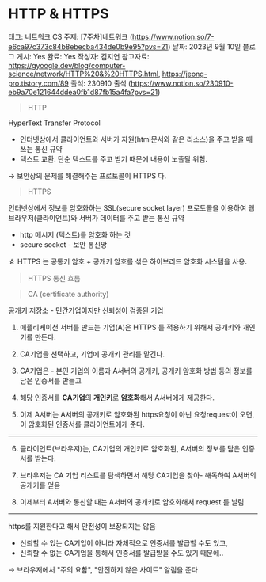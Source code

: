 # HTTP & HTTPS

태그: 네트워크
CS 주제: [7주차]네트워크 (https://www.notion.so/7-e6ca97c373c84b8ebecba434de0b9e95?pvs=21)
날짜: 2023년 9월 10일
블로그 게시: Yes
완료: Yes
작성자: 김지연
참고자료: https://gyoogle.dev/blog/computer-science/network/HTTP%20&%20HTTPS.html, https://jeong-pro.tistory.com/89
출석: 230910 출석 (https://www.notion.so/230910-eb9a70e121644ddea0fb1d87fb15a4fa?pvs=21)

> HTTP
> 

HyperText Transfer Protocol

- 인터넷상에서 클라이언트와 서버가 자원(html문서와 같은 리소스)을 주고 받을 때 쓰는 통신 규약
- 텍스트 교환. 단순 텍스트를 주고 받기 때문에 내용이 노출될 위험.

→ 보안상의 문제를 해결해주는 프로토콜이 HTTPS 다.

> HTTPS
> 

인터넷상에서 정보를 암호화하는 SSL(secure socket layer) 프로토콜을 이용하여 웹브라우저(클라이언트)와 서버가 데이터를 주고 받는 통신 규약

- http 메시지 (텍스트)를 암호화 하는 것
- secure socket - 보안 통신망

☆ HTTPS 는 공통키 암호 + 공개키 암호를 섞은 하이브리드 암호화 시스템을 사용.

> HTTPS 통신 흐름
> 

> CA (certificate authority)
> 

공개키 저장소 - 민간기업이지만 신뢰성이 검증된 기업

1. 애플리케이션 서버를 만드는 기업(A)은 HTTPS 를 적용하기 위해서 공개키와 개인키를 만든다.

2. CA기업을 선택하고, 기업에 공개키 관리를 맡긴다.

3. CA기업은 - 본인 기업의 이름과 A서버의 공개키, 공개키 암호화 방법 등의 정보를 담은 인증서를 만들고

4. 해당 인증서를 **CA기업**의 **개인키**로 **암호화**해서 A서버에게 제공한다.

5. 이제 A서버는 A서버의 공개키로 암호화된 https요청이 아닌 요청request이 오면, 이 암호화된 인증서를 클라이언트에게 준다.

---

6. 클라이언트(브라우저)는, CA기업의 개인키로 암호화된, A서버의 정보를 담은 인증서를 받는다.

7. 브라우저는 CA 기업 리스트를 탐색하면서 해당 CA기업을 찾아- 해독하여 A서버의 공개키를 얻음

8. 이제부터 A서버와 통신할 때는 A서버의 공개키로 암호화해서 request 를 날림

---


https를 지원한다고 해서 안전성이 보장되지는 않음

- 신뢰할 수 있는 CA기업이 아니라 자체적으로 인증서를 발급할 수도 있고,
- 신뢰할 수 없는 CA기업을 통해서 인증서를 발급받을 수도 있기 때문에..

→ 브라우저에서 "주의 요함", "안전하지 않은 사이트" 알림을 준다